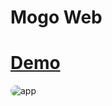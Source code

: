# Mogo Web
# [Demo](https://nurysar97.github.io/mogo-website/)

<img style='max-width: 100%;border-radius:1rem;' src='./assets/app.gif' alt='app'>